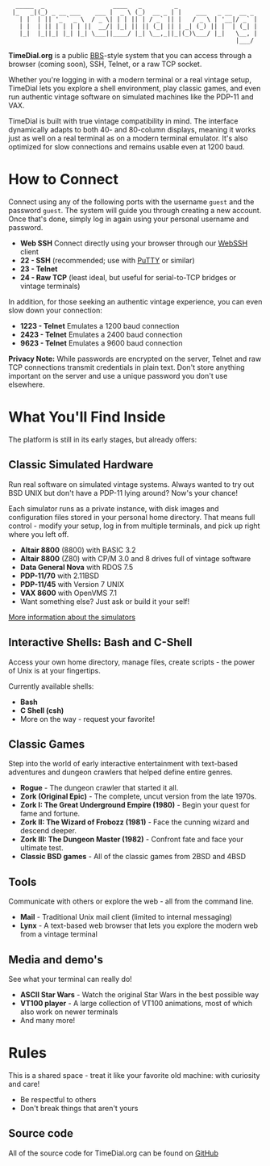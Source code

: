 ```
  _____  _                   ____   _         _                      
 |_   _|(_) _ __ ___    ___ |  _ \ (_)  __ _ | |    ___   _ __  __ _ 
   | |  | || '_ ` _ \  / _ \| | | || | / _` || |   / _ \ | '__|/ _` |
   | |  | || | | | | ||  __/| |_| || || (_| || | _| (_) || |  | (_| |
   |_|  |_||_| |_| |_| \___||____/ |_| \__,_||_|(_)\___/ |_|   \__, |
                                                               |___/ 
```

**TimeDial.org** is a public [BBS](https://en.wikipedia.org/wiki/Bulletin_board_system)-style system that you can access through a browser (coming soon), SSH, Telnet, or a raw TCP socket.

Whether you're logging in with a modern terminal or a real vintage setup, TimeDial lets you explore a shell environment, play classic games, and even run authentic vintage software on simulated machines like the PDP-11 and VAX.

TimeDial is built with true vintage compatibility in mind. The interface dynamically adapts to both 40- and 80-column displays, meaning it works just as well on a real terminal as on a modern terminal emulator. It's also optimized for slow connections and remains usable even at 1200 baud.

# How to Connect

Connect using any of the following ports with the username `guest` and the password `guest`. The system will guide you through creating a new account. Once that's done, simply log in again using your personal username and password.

- **Web SSH** Connect directly using your browser through our [WebSSH](/webssh/) client 
- **22 - SSH** (recommended; use with [PuTTY](https://www.putty.org/) or similar)
- **23 - Telnet**
- **24 - Raw TCP** (least ideal, but useful for serial-to-TCP bridges or vintage terminals)

In addition, for those seeking an authentic vintage experience, you can even slow down your connection:

- **1223 - Telnet** Emulates a 1200 baud connection
- **2423 - Telnet** Emulates a 2400 baud connection
- **9623 - Telnet** Emulates a 9600 baud connection

**Privacy Note:** While passwords are encrypted on the server, Telnet and raw TCP connections transmit credentials in plain text. Don't store anything important on the server and use a unique password you don't use elsewhere.

# What You'll Find Inside

The platform is still in its early stages, but already offers:

## Classic Simulated Hardware

Run real software on simulated vintage systems. Always wanted to try out BSD UNIX but don't have a PDP-11 lying around? Now's your chance!

Each simulator runs as a private instance, with disk images and configuration files stored in your personal home directory. That means full control - modify your setup, log in from multiple terminals, and pick up right where you left off.

- **Altair 8800** (8800) with BASIC 3.2
- **Altair 8800** (Z80) with CP/M 3.0 and 8 drives full of vintage software
- **Data General Nova** with RDOS 7.5
- **PDP-11/70** with 2.11BSD
- **PDP-11/45** with Version 7 UNIX
- **VAX 8600** with OpenVMS 7.1  
- Want something else? Just ask or build it your self! 

[More information about the simulators](simulators.md)

## Interactive Shells: Bash and C-Shell

Access your own home directory, manage files, create scripts - the power of Unix is at your fingertips.

Currently available shells:

- **Bash**
- **C Shell (csh)**
- More on the way - request your favorite!

## Classic Games

Step into the world of early interactive entertainment with text-based adventures and dungeon crawlers that helped define entire genres.

- **Rogue** - The dungeon crawler that started it all.  
- **Zork (Original Epic)** - The complete, uncut version from the late 1970s.  
- **Zork I: The Great Underground Empire (1980)** - Begin your quest for fame and fortune.  
- **Zork II: The Wizard of Frobozz (1981)** - Face the cunning wizard and descend deeper.  
- **Zork III: The Dungeon Master (1982)** - Confront fate and face your ultimate test.
- **Classic BSD games** - All of the classic games from 2BSD and 4BSD

## Tools

Communicate with others or explore the web - all from the command line.

- **Mail** - Traditional Unix mail client (limited to internal messaging)  
- **Lynx** - A text-based web browser that lets you explore the modern web from a vintage terminal

## Media and demo's

See what your terminal can really do! 

- **ASCII Star Wars** - Watch the original Star Wars in the best possible way
- **VT100 player** - A large collection of VT100 animations, most of which also work on newer terminals
- And many more! 

# Rules

This is a shared space - treat it like your favorite old machine: with curiosity and care!

- Be respectful to others  
- Don't break things that aren't yours

## Source code
All of the source code for TimeDial.org can be found on [GitHub](https://github.com/number42net/timedial)
